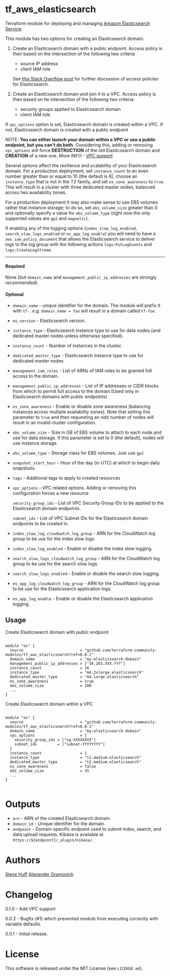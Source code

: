 tf_aws_elasticsearch
===========

Terraform module for deploying and managing [Amazon Elasticsearch Service](https://aws.amazon.com/documentation/elasticsearch-service/).

This module has two options for creating an Elasticsearch domain:
  1) Create an Elasticsearch domain with a public endpoint. Access policy is then based on the intersection of the following two criteria
     * source IP address
     * client IAM role

     See [this Stack Overflow post](http://stackoverflow.com/questions/32978026/proper-access-policy-for-amazon-elastic-search-cluster) for further discussion of access policies for Elasticsearch.
  2) Create an Elasticsearch domain and join it to a VPC. Access policy is then based on he intersection of the following two criteria:
     * security groups applied to Elasticsearch domain
     * client IAM role

If `vpc_options` option is set, Elasticsearch domain is created within a VPC. If not, Elasticsearch domain is created with a public endpoint

NOTE: **You can either launch your domain within a VPC or use a public endpoint, but you can't do both.** Considering this, adding or removing `vpc_options` will force **DESTRUCTION** of the old Elasticsearch domain and **CREATION** of a new one. More INFO - [VPC support](http://docs.aws.amazon.com/elasticsearch-service/latest/developerguide/es-vpc.html)

Several options affect the resilience and scalability of your Elasticsearch domain.  For a production deployment, set `instance_count` to an even number greater than or equal to 10 (the default is 6), choose an `instance_type` that is not in the T2 family, and set `es_zone_awareness` to `true`.  This will result in a cluster with three dedicated master nodes, balanced across two availability zones.

For a production deployment it may also make sense to use EBS volumes rather that instance storage; to do so, set `ebs_volume_size` greater than 0 and optionally specify a value for `ebs_volume_type` (right now the only supported values are `gp2` and `magnetic`).

If enabling any of the logging options (`index_slow_log_enabled`, `search_slow_logs_enabled` or `es_app_log_enable`) you will need to have a `aws_iam_policy_document` that allows the Elasticsearch service to deliver logs to the log group with the following actions `logs:PutLogEvents` and `logs:CreateLogStream`.

----------------------
#### Required
None (but `domain_name` and `management_public_ip_addresses` are strongly recommended).

#### Optional
- `domain_name` - unique identifier for the domain.  The module will prefix it with `tf-`. _e.g._ `domain_name = foo` will result in a domain called `tf-foo`.
- `es_version` - Elasticsearch version.
- `instance_type` - Elasticsearch instance type to use for data nodes (and dedicated master nodes unless otherwise specified).
- `instance_count` - Number of instances in the cluster.
- `dedicated_master_type` - Elasticsearch instance type to use for dedicated master nodes.
- `management_iam_roles` - List of ARNs of IAM roles to be granted full access to the domain.
- `management_public_ip_addresses` - List of IP addresses or CIDR blocks from which to permit full access to the domain.(Used only in Elasticsearch domains with public endpoints)
- `es_zone_awareness` - Enable or disable zone awareness (balancing instances across multiple availability zones).  Note that setting this parameter to `true` and then requesting an odd number of nodes will result in an invalid cluster configuration.
- `ebs_volume_size` - Size in GB of EBS volume to attach to each node and use for data storage.  If this parameter is set to 0 (the default), nodes will use instance storage.
- `ebs_volume_type` - Storage class for EBS volumes.  Just use `gp2`.
- `snapshot_start_hour` - Hour of the day (in UTC) at which to begin daily snapshots.
- `tags` - Additional tags to apply to created resources
- `vpc_options` - VPC related options. Adding or removing this configuration forces a new resource

     `security_group_ids` - List of VPC Security Group IDs to be applied to the Elasticsearch domain endpoints.

     `subnet_ids` - List of VPC Subnet IDs for the Elasticsearch domain endpoints to be created in.
- `index_slow_log_cloudwatch_log_group` - ARN for the CloudWatch log group to be use for the index slow logs.
- `index_slow_log_enabled` - Enable or disable the index slow logging.
- `search_slow_logs_cloudwatch_log_group` - ARN for the CloudWatch log group to be use for the search slow logs.
- `search_slow_logs_enabled` - Enable or disable the search slow logging.
- `es_app_log_cloudwatch_log_group` - ARN for the CloudWatch log group to be use for the Elasticsearch application logs.
- `es_app_log_enable` - Enable or disable the Elasticsearch application logging.

Usage
-----
Create Elasticsearch domain with public endpoint

```hcl

module "es" {
  source                         = "github.com/terraform-community-modules/tf_aws_elasticsearch?ref=0.0.1"
  domain_name                    = "my-elasticsearch-domain"
  management_public_ip_addresses = ["34.203.XXX.YYY"]
  instance_count                 = 16
  instance_type                  = "m4.2xlarge.elasticsearch"
  dedicated_master_type          = "m4.large.elasticsearch"
  es_zone_awareness              = true
  ebs_volume_size                = 100
  ...
}

```
Create Elasticsearch domain within a VPC

```hcl

module "es" {
  source                         = "github.com/terraform-community-modules/tf_aws_elasticsearch?ref=0.0.1"
  domain_name                    = "my-elasticsearch-domain"
  vpc_options                    = {
    security_group_ids = ["sg-XXXXXXXX"]
    subnet_ids         = ["subnet-YYYYYYYY"]
  }
  instance_count                 = 1
  instance_type                  = "t2.medium.elasticsearch"
  dedicated_master_type          = "t2.medium.elasticsearch"
  es_zone_awareness              = false
  ebs_volume_size                = 35
  ...
}


```
Outputs
=======
- `arn` - ARN of the created Elasticsearch domain.
- `domain_id` - Unique identifier for the domain.
- `endpoint` - Domain-specific endpoint used to submit index, search, and data upload requests.  Kibana is available at `https://${endpoint}/_plugin/kibana/`.

Authors
=======

[Steve Huff](https://github.com/hakamadare)
[Alexander Gramovich](https://github.com/ggramal)

Changelog
=========
0.1.0 - Add VPC support

0.0.2 - Bugfix (#1) which prevented module from executing correctly with variable defaults.

0.0.1 - Initial release.

License
=======

This software is released under the MIT License (see `LICENSE.md`).
